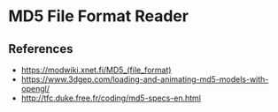 # MD5 File Format Reader
## References
* https://modwiki.xnet.fi/MD5_(file_format)
* https://www.3dgep.com/loading-and-animating-md5-models-with-opengl/
* http://tfc.duke.free.fr/coding/md5-specs-en.html
